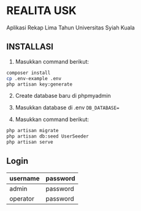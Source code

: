 # REALITA USK
Aplikasi Rekap Lima Tahun Universitas Syiah Kuala

## INSTALLASI
1. Masukkan command berikut: 
```bash
composer install
cp .env-example .env
php artisan key:generate
```
2. Create database baru di phpmyadmin
3. Masukkan database di .env
`DB_DATABASE=`

4. Masukkan command berikut:
```bash
php artisan migrate
php artisan db:seed UserSeeder
php artisan serve
```

## Login

| username            | password |
| -----------------   | ---------|
| admin    | password |
| operator | password |

